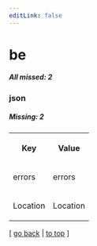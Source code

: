 ```yaml
---
editLink: false
---
```


# be

##### All missed: 2


### json

##### Missing: 2

<table width="100%">
<tr><th width="50%">

Key

</th><th width="50%">

Value

</th></tr>
<tr><td width="50%">

errors

</td><td width="50%">

errors

</td></tr>
<tr><td width="50%">

Location

</td><td width="50%">

Location

</td></tr>
</table>

[ [go back](../status.md) | [to top](#) ]

